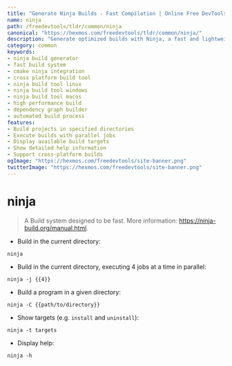 ```yaml
---
title: "Generate Ninja Builds - Fast Compilation | Online Free DevTools by Hexmos"
name: ninja
path: /freedevtools/tldr/common/ninja
canonical: "https://hexmos.com/freedevtools/tldr/common/ninja/"
description: "Generate optimized builds with Ninja, a fast and lightweight build system. Accelerate your software compilation process and improve development workflow. Free online tool, no registration required."
category: common
keywords:
- ninja build generator
- fast build system
- cmake ninja integration
- cross platform build tool
- ninja build tool linux
- ninja build tool windows
- ninja build tool macos
- high performance build
- dependency graph builder
- automated build process
features:
- Build projects in specified directories
- Execute builds with parallel jobs
- Display available build targets
- Show detailed help information
- Support cross-platform builds
ogImage: "https://hexmos.com/freedevtools/site-banner.png"
twitterImage: "https://hexmos.com/freedevtools/site-banner.png"
---
```


# ninja

> A Build system designed to be fast.
> More information: <https://ninja-build.org/manual.html>.

- Build in the current directory:

`ninja`

- Build in the current directory, executing 4 jobs at a time in parallel:

`ninja -j {{4}}`

- Build a program in a given directory:

`ninja -C {{path/to/directory}}`

- Show targets (e.g. `install` and `uninstall`):

`ninja -t targets`

- Display help:

`ninja -h`
